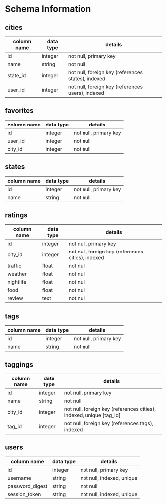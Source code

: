 # Schema Information

## cities
column name | data type | details
------------|-----------|-----------------------
id          | integer   | not null, primary key
name        | string    | not null
state_id    | integer   | not null, foreign key (references states), indexed
user_id     | integer   | not null, foreign key (references users), indexed


## favorites
column name | data type | details
------------|-----------|-----------------------
id          | integer   | not null, primary key
user_id     | integer   | not null
city_id     | integer   | not null


## states
column name | data type | details
------------|-----------|-----------------------
id          | integer   | not null, primary key
name        | string    | not null

## ratings
column name | data type | details
------------|-----------|-----------------------
id          | integer   | not null, primary key
city_id     | integer   | not null, foreign key (references cities), indexed
traffic     | float     | not null
weather     | float     | not null
nightlife   | float     | not null
food        | float     | not null
review      | text      | not null


## tags
column name | data type | details
------------|-----------|-----------------------
id          | integer   | not null, primary key
name        | string    | not null

## taggings
column name | data type | details
------------|-----------|-----------------------
id          | integer   | not null, primary key
name        | string    | not null
city_id     | integer   | not null, foreign key (references cities), indexed, unique [tag_id]
tag_id      | integer   | not null, foreign key (references tags), indexed

## users
column name     | data type | details
----------------|-----------|-----------------------
id              | integer   | not null, primary key
username        | string    | not null, indexed, unique
password_digest | string    | not null
session_token   | string    | not null, indexed, unique